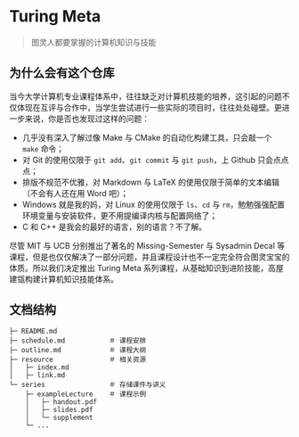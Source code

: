 # Turing Meta

> 图灵人都要掌握的计算机知识与技能

## 为什么会有这个仓库

当今大学计算机专业课程体系中，往往缺乏对计算机技能的培养，这引起的问题不仅体现在互评与合作中，当学生尝试进行一些实际的项目时，往往处处碰壁。更进一步来说，你是否也发现过这样的问题：

- 几乎没有深入了解过像 Make 与 CMake 的自动化构建工具，只会敲一个 `make` 命令；
- 对 Git 的使用仅限于 `git add`、`git commit` 与 `git push`，上 Github 只会点点点；
- 排版不规范不优雅，对 Markdown 与 LaTeX 的使用仅限于简单的文本编辑（不会有人还在用 Word 吧）；
- Windows 就是我的妈，对 Linux 的使用仅限于 `ls`、`cd` 与 `rm`，勉勉强强配置环境变量与安装软件，更不用提编译内核与配置网络了；
- C 和 C++ 是我会的最好的语言，别的语言？不了解。

尽管 MIT 与 UCB 分别推出了著名的 Missing-Semester 与 Sysadmin Decal 等课程，但是也仅仅解决了一部分问题，并且课程设计也不一定完全符合图灵宝宝的体质。所以我们决定推出 Turing Meta 系列课程，从基础知识到进阶技能，高屋建瓴构建计算机知识技能体系。

<!-- Meta，取元意 -->

## 文档结构

```
├─ README.md
├─ schedule.md           ＃ 课程安排
├─ outline.md            ＃ 课程大纲
├─ resource              ＃ 相关资源
│   ├─ index.md         
│   ├─ link.md          
└─ series                ＃ 存储课件与讲义
    ├─ exampleLecture    ＃ 课程示例
    │   ├─ handout.pdf
    │   ├─ slides.pdf
    │   └─ supplement
    └─ ...   
```